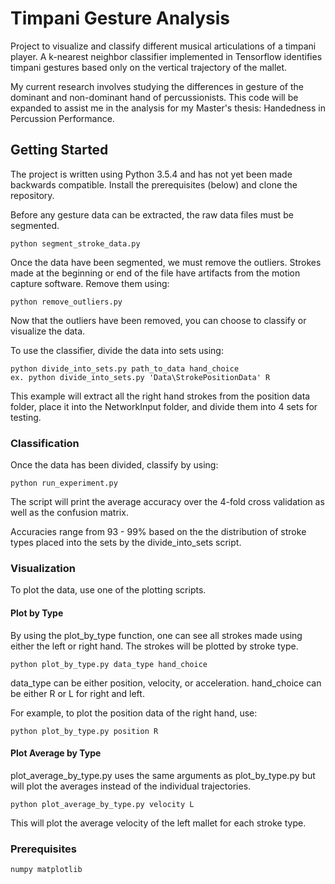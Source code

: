 # Timpani Gesture Analysis

Project to visualize and classify different musical articulations of a timpani player. A k-nearest neighbor classifier implemented in Tensorflow identifies timpani gestures based only on the vertical trajectory of the mallet.

My current research involves studying the differences in gesture of the dominant and non-dominant hand of percussionists. This code will be expanded to assist me in the analysis for my Master's thesis: Handedness in Percussion Performance.

## Getting Started

The project is written using Python 3.5.4 and has not yet been made backwards compatible. Install the prerequisites (below) and clone the repository. 

Before any gesture data can be extracted, the raw data files must be segmented.
```
python segment_stroke_data.py
```
Once the data have been segmented, we must remove the outliers. Strokes made at the beginning or end of the file have artifacts from the motion capture software. Remove them using:
```
python remove_outliers.py
```
Now that the outliers have been removed, you can choose to classify or visualize the data. 

To use the classifier, divide the data into sets using:
```
python divide_into_sets.py path_to_data hand_choice
ex. python divide_into_sets.py 'Data\StrokePositionData' R
```
This example will extract all the right hand strokes from the position data folder, place it into the NetworkInput folder, and divide them into 4 sets for testing.  

### Classification
Once the data has been divided, classify by using:
```
python run_experiment.py
```

The script will print the average accuracy over the 4-fold cross validation as well as the confusion matrix.

Accuracies range from 93 - 99% based on the the distribution of stroke types placed into the sets by the divide_into_sets script.
### Visualization
To plot the data, use one of the plotting scripts.
#### Plot by Type
By using the plot_by_type function, one can see all strokes made using either the left or right hand. The strokes will be plotted by stroke type.
```
python plot_by_type.py data_type hand_choice
```
data_type can be either position, velocity, or acceleration.
hand_choice can be either R or L for right and left.

For example, to plot the position data of the right hand, use:
```
python plot_by_type.py position R
```
#### Plot Average by Type
plot_average_by_type.py uses the same arguments as plot_by_type.py but will plot the averages instead of the individual trajectories.

```
python plot_average_by_type.py velocity L
```
This will plot the average velocity of the left mallet for each stroke type.





### Prerequisites
```
numpy matplotlib
```
